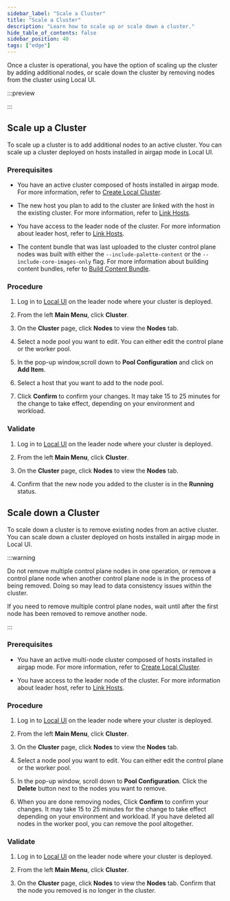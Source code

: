 ```yaml
---
sidebar_label: "Scale a Cluster"
title: "Scale a Cluster"
description: "Learn how to scale up or scale down a cluster."
hide_table_of_contents: false
sidebar_position: 40
tags: ["edge"]
---
```


Once a cluster is operational, you have the option of scaling up the cluster by adding additional nodes, or scale down
the cluster by removing nodes from the cluster using Local UI.

:::preview

:::

## Scale up a Cluster

To scale up a cluster is to add additional nodes to an active cluster. You can scale up a cluster deployed on hosts
installed in airgap mode in Local UI.

### Prerequisites

- You have an active cluster composed of hosts installed in airgap mode. For more information, refer to
  [Create Local Cluster](./create-cluster.md).

- The new host you plan to add to the cluster are linked with the host in the existing cluster. For more information,
  refer to [Link Hosts](./link-hosts.md).

- You have access to the leader node of the cluster. For more information about leader host, refer to
  [Link Hosts](./link-hosts.md).

- The content bundle that was last uploaded to the cluster control plane nodes was built with either the
  `--include-palette-content` or the `--include-core-images-only` flag. For more information about building content
  bundles, refer to [Build Content Bundle](../../edgeforge-workflow/palette-canvos/build-content-bundle.md).

### Procedure

1. Log in to [Local UI](../host-management/access-console.md) on the leader node where your cluster is deployed.

2. From the left **Main Menu**, click **Cluster**.

3. On the **Cluster** page, click **Nodes** to view the **Nodes** tab.

4. Select a node pool you want to edit. You can either edit the control plane or the worker pool.

5. In the pop-up window,scroll down to **Pool Configuration** and click on **Add Item**.

6. Select a host that you want to add to the node pool.

7. Click **Confirm** to confirm your changes. It may take 15 to 25 minutes for the change to take effect, depending on
   your environment and workload.

### Validate

1. Log in to [Local UI](../host-management/access-console.md) on the leader node where your cluster is deployed.

2. From the left **Main Menu**, click **Cluster**.

3. On the **Cluster** page, click **Nodes** to view the **Nodes** tab.

4. Confirm that the new node you added to the cluster is in the **Running** status.

## Scale down a Cluster

To scale down a cluster is to remove existing nodes from an active cluster. You can scale down a cluster deployed on
hosts installed in airgap mode in Local UI.

:::warning

Do not remove multiple control plane nodes in one operation, or remove a control plane node when another control plane
node is in the process of being removed. Doing so may lead to data consistency issues within the cluster.

If you need to remove multiple control plane nodes, wait until after the first node has been removed to remove another
node.

:::

### Prerequisites

- You have an active multi-node cluster composed of hosts installed in airgap mode. For more information, refer to
  [Create Local Cluster](./create-cluster.md).

- You have access to the leader node of the cluster. For more information about leader host, refer to
  [Link Hosts](./link-hosts.md).

### Procedure

1. Log in to [Local UI](../host-management/access-console.md) on the leader node where your cluster is deployed.

2. From the left **Main Menu**, click **Cluster**.

3. On the **Cluster** page, click **Nodes** to view the **Nodes** tab.

4. Select a node pool you want to edit. You can either edit the control plane or the worker pool.

5. In the pop-up window, scroll down to **Pool Configuration**. Click the **Delete** button next to the nodes you want
   to remove.

6. When you are done removing nodes, Click **Confirm** to confirm your changes. It may take 15 to 25 minutes for the
   change to take effect depending on your environment and workload. If you have deleted all nodes in the worker pool,
   you can remove the pool altogether.

### Validate

1. Log in to [Local UI](../host-management/access-console.md) on the leader node where your cluster is deployed.

2. From the left **Main Menu**, click **Cluster**.

3. On the **Cluster** page, click **Nodes** to view the **Nodes** tab. Confirm that the node you removed is no longer in
   the cluster.
